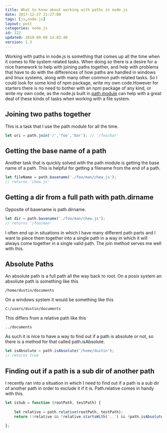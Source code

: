 ```yaml
---
title: What to know about working with paths in node.js
date: 2017-12-27 21:27:00
tags: [js,node.js]
layout: post
categories: node.js
id: 122
updated: 2019-09-08 14:03:40
version: 1.3
---
```


Working with paths in node.js is something that comes up all the time when it comes to file system related tasks. When doing so there is a desire for a nice framework to help with joining paths together, and help with problems that have to do with the differences of how paths are handled in windows and linux systems, along with many other common path related tasks. So I could look for some kind of npm package, write my own code.However for starters there is no need to bother with an npm package of any kind, or write my own code, as the node.js built in [path module](https://nodejs.org/api/path.html) can help with a great deal of these kinds of tasks when working with a file system.

<!-- more -->

## Joining two paths together

This is a task that I use the path module for all the time.

```js
let uri = path.join('/','foo','bar'); // '/foo/bar'
```

## Getting the base name of a path

Another task that is quickly solved with the path module is getting the base name of a path. This is helpful for getting a filename from the end of a path.

```js
let fileName = path.basename('./foo/man/chew.js');
// returns 'chew.js'
```

## Getting a dir from a full path with path.dirname

Opposite of basename is path.dirname.

```js
let dir = path.basename('./foo/man/chew.js');
// returns '/foo/man'
```

I often end up in situations in which I have many different path parts and I want to piece them together into a single path in a way in which it will always come together in a single valid path. The join method serves me well with this.

## Absolute Paths

An absolute path is a full path all the way back to root. On a posix system an absoliute path is something like this

```
/home/dustin/documents
```

On a windows system it would be something like this

```
C:/users/dustin/documents
```

This differs from a relative path like this

```
../documents
```

As such it is nice to have a way to find out if a path is absolute or not, so there is a method for that called path.isAbsolute.

```js
let isAbsolute = path.isAbsolute('/home/dustin');
// returns true
```

## Finding out if a path is a sub dir of another path

I recently ran into a situation in which I need to find out if a path is a sub dir of another path in order to exclude it if it is. Path.relative comes in handy with this.

```js
let isSub = function (rootPath, testPath) {
 
    let relative = path.relative(rootPath, testPath);
    return !!relative && !relative.startsWith('..') && !path.isAbsolute(relative);
 
};
```

